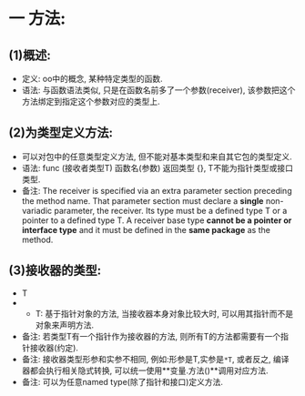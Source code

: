 # 一 方法:
## (1)概述:
- 定义: oo中的概念, 某种特定类型的函数.
- 语法: 与函数语法类似, 只是在函数名前多了一个参数(receiver), 该参数把这个方法绑定到指定这个参数对应的类型上.

## (2)为类型定义方法:
- 可以对包中的任意类型定义方法, 但不能对基本类型和来自其它包的类型定义.
- 语法: func (接收者类型T) 函数名(参数) 返回类型 {}, T不能为指针类型或接口类型.
- 备注: The receiver is specified via an extra parameter section preceding the method name. That parameter section must declare a **single** non-variadic parameter, the receiver. Its type must be a defined type T or a pointer to a defined type T. A receiver base type **cannot be a pointer or interface type** and it must be defined in the **same package** as the method. 

## (3)接收器的类型:
- T
- * T: 基于指针对象的方法, 当接收器本身对象比较大时, 可以用其指针而不是对象来声明方法.
- 备注: 若类型T有一个指针作为接收器的方法, 则所有T的方法都需要有一个指针接收器(约定).
- 备注: 接收器类型形参和实参不相同, 例如:形参是T,实参是`*T`, 或者反之, 编译器都会执行相关隐式转换, 可以统一使用**变量.方法()**调用对应方法.
- 备注: 可以为任意named type(除了指针和接口)定义方法.
